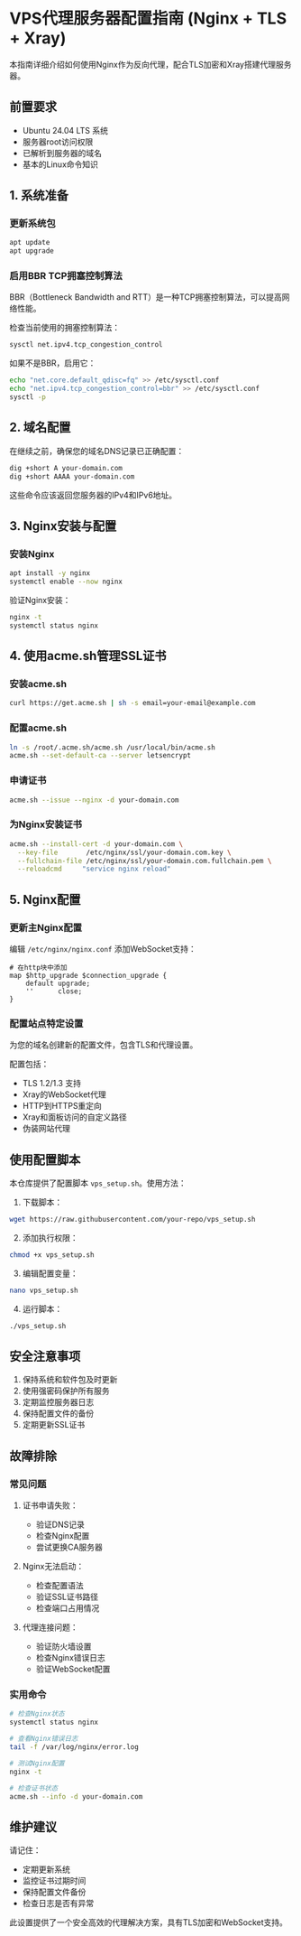 # VPS代理服务器配置指南 (Nginx + TLS + Xray)

本指南详细介绍如何使用Nginx作为反向代理，配合TLS加密和Xray搭建代理服务器。

## 前置要求

- Ubuntu 24.04 LTS 系统
- 服务器root访问权限
- 已解析到服务器的域名
- 基本的Linux命令知识

## 1. 系统准备

### 更新系统包
```bash
apt update
apt upgrade
```

### 启用BBR TCP拥塞控制算法
BBR（Bottleneck Bandwidth and RTT）是一种TCP拥塞控制算法，可以提高网络性能。

检查当前使用的拥塞控制算法：
```bash
sysctl net.ipv4.tcp_congestion_control
```

如果不是BBR，启用它：
```bash
echo "net.core.default_qdisc=fq" >> /etc/sysctl.conf
echo "net.ipv4.tcp_congestion_control=bbr" >> /etc/sysctl.conf
sysctl -p
```

## 2. 域名配置

在继续之前，确保您的域名DNS记录已正确配置：
```bash
dig +short A your-domain.com
dig +short AAAA your-domain.com
```

这些命令应该返回您服务器的IPv4和IPv6地址。

## 3. Nginx安装与配置

### 安装Nginx
```bash
apt install -y nginx
systemctl enable --now nginx
```

验证Nginx安装：
```bash
nginx -t
systemctl status nginx
```

## 4. 使用acme.sh管理SSL证书

### 安装acme.sh
```bash
curl https://get.acme.sh | sh -s email=your-email@example.com
```

### 配置acme.sh
```bash
ln -s /root/.acme.sh/acme.sh /usr/local/bin/acme.sh
acme.sh --set-default-ca --server letsencrypt
```

### 申请证书
```bash
acme.sh --issue --nginx -d your-domain.com
```

### 为Nginx安装证书
```bash
acme.sh --install-cert -d your-domain.com \
  --key-file       /etc/nginx/ssl/your-domain.com.key \
  --fullchain-file /etc/nginx/ssl/your-domain.com.fullchain.pem \
  --reloadcmd     "service nginx reload"
```

## 5. Nginx配置

### 更新主Nginx配置
编辑 `/etc/nginx/nginx.conf` 添加WebSocket支持：
```nginx
# 在http块中添加
map $http_upgrade $connection_upgrade {
    default upgrade;
    ''      close;
}
```

### 配置站点特定设置
为您的域名创建新的配置文件，包含TLS和代理设置。

配置包括：
- TLS 1.2/1.3 支持
- Xray的WebSocket代理
- HTTP到HTTPS重定向
- Xray和面板访问的自定义路径
- 伪装网站代理

## 使用配置脚本

本仓库提供了配置脚本 `vps_setup.sh`。使用方法：

1. 下载脚本：
```bash
wget https://raw.githubusercontent.com/your-repo/vps_setup.sh
```

2. 添加执行权限：
```bash
chmod +x vps_setup.sh
```

3. 编辑配置变量：
```bash
nano vps_setup.sh
```

4. 运行脚本：
```bash
./vps_setup.sh
```

## 安全注意事项

1. 保持系统和软件包及时更新
2. 使用强密码保护所有服务
3. 定期监控服务器日志
4. 保持配置文件的备份
5. 定期更新SSL证书

## 故障排除

### 常见问题

1. 证书申请失败：
   - 验证DNS记录
   - 检查Nginx配置
   - 尝试更换CA服务器

2. Nginx无法启动：
   - 检查配置语法
   - 验证SSL证书路径
   - 检查端口占用情况

3. 代理连接问题：
   - 验证防火墙设置
   - 检查Nginx错误日志
   - 验证WebSocket配置

### 实用命令

```bash
# 检查Nginx状态
systemctl status nginx

# 查看Nginx错误日志
tail -f /var/log/nginx/error.log

# 测试Nginx配置
nginx -t

# 检查证书状态
acme.sh --info -d your-domain.com
```

## 维护建议

请记住：
- 定期更新系统
- 监控证书过期时间
- 保持配置文件备份
- 检查日志是否有异常

此设置提供了一个安全高效的代理解决方案，具有TLS加密和WebSocket支持。